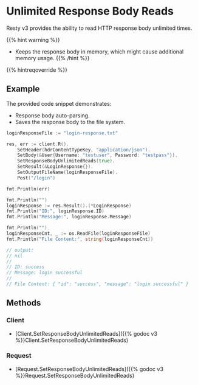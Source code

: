 
# Unlimited Response Body Reads

Resty v3 provides the ability to read HTTP response body unlimited times.

{{% hint warning %}}
* Keeps the response body in memory, which might cause additional memory usage.
{{% /hint %}}

{{% hintreqoverride %}}

## Example

The provided code snippet demonstrates:
* Response body auto-parsing.
* Saves the response body to the file system.

```go
loginResponseFile := "login-response.txt"

res, err := client.R().
    SetHeader(hdrContentTypeKey, "application/json").
    SetBody(&User{Username: "testuser", Password: "testpass"}).
    SetResponseBodyUnlimitedReads(true).
    SetResult(&LoginResponse{}).
    SetOutputFileName(loginResponseFile).
    Post("/login")

fmt.Println(err)

fmt.Println("")
loginResponse := res.Result().(*LoginResponse)
fmt.Println("ID:", loginResponse.ID)
fmt.Println("Message:", loginResponse.Message)

fmt.Println("")
loginResponseCnt, _ := os.ReadFile(loginResponseFile)
fmt.Println("File Content:", string(loginResponseCnt))

// output:
// nil
//
// ID: success
// Message: login successful
//
// File Content: { "id": "success", "message": "login successful" }
```

## Methods

### Client

* [Client.SetResponseBodyUnlimitedReads]({{% godoc v3 %}}Client.SetResponseBodyUnlimitedReads)

### Request

* [Request.SetResponseBodyUnlimitedReads]({{% godoc v3 %}}Request.SetResponseBodyUnlimitedReads)
